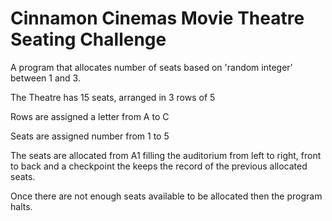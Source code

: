 # Cinnamon Cinemas Movie Theatre Seating Challenge
A program that allocates number of seats based on 'random integer' between 1 and 3.

The Theatre has 15 seats, arranged in 3 rows of 5

Rows are assigned a letter from A to C 

Seats are assigned number from 1 to 5

The seats are allocated from A1 filling the auditorium from left to right, front to back  and a checkpoint the keeps the record of the previous allocated seats.

Once there are not enough seats available to be allocated then the program halts.

